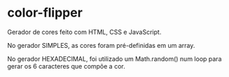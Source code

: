 # color-flipper

Gerador de cores feito com HTML, CSS e JavaScript.

No gerador SIMPLES, as cores foram pré-definidas em um array.

No gerador HEXADECIMAL, foi utilizado um Math.random() num loop para gerar os 6 caracteres que compõe a cor.

